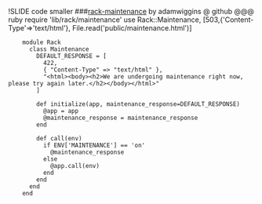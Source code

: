 !SLIDE code smaller
###[rack-maintenance](https://github.com/adamwiggins/rack-maintenance) by adamwiggins @ github
    @@@ ruby
		require 'lib/rack/maintenance'
		use Rack::Maintenance, [503,{'Content-Type'=>'text/html'}, 
								File.read('public/maintenance.html')]

		module Rack
		  class Maintenance
		    DEFAULT_RESPONSE = [
		      422,
		      { "Content-Type" => "text/html" },
		      "<html><body><h2>We are undergoing maintenance right now, please try again later.</h2></body></html>"
		    ]

		    def initialize(app, maintenance_response=DEFAULT_RESPONSE)
		      @app = app
		      @maintenance_response = maintenance_response
		    end

		    def call(env)
		      if ENV['MAINTENANCE'] == 'on'
		        @maintenance_response
		      else
		        @app.call(env)
		      end
		    end
		  end
		end
